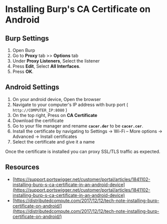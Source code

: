 # Installing Burp's CA Certificate on Android



##  Burp Settings

1. Open Burp
2. Go to **Proxy** tab &gt;&gt; **Options** tab
3. Under **Proxy Listeners**, Select the listener
4. Press **Edit**, Select **All Interfaces**.
5. Press **OK**.

## Android Settings

1. On your android device, Open the browser
2. Navigate to your computer's IP address with burp port \( `http://COMPUTER_IP:8080` \)
3. On the top right, Press on **CA Certificate**
4. Download the certificate
5. Go to your file manager and rename **`cacer.der`** to be **`cacer.cer`**.
6. Install the certificate by navigating to Settings -&gt; Wi-Fi – More options -&gt; Advanced -&gt; Install certificates
7. Select the certificate and give it a name

Once the certificate is installed you can proxy SSL/TLS traffic as expected.

## **Resources**

* [https://support.portswigger.net/customer/portal/articles/1841102-installing-burp-s-ca-certificate-in-an-android-device](https://support.portswigger.net/customer/portal/articles/1841102-installing-burp-s-ca-certificate-in-an-android-device)
* [https://distributedcompute.com/2017/12/12/tech-note-installing-burp-certificate-on-android/](https://distributedcompute.com/2017/12/12/tech-note-installing-burp-certificate-on-android/)

